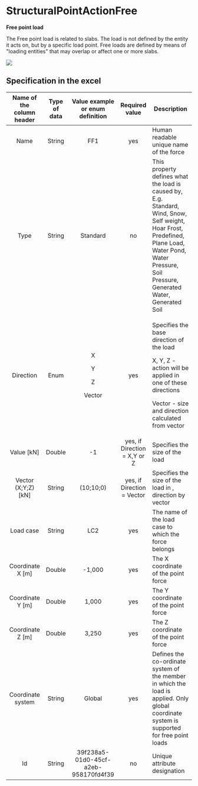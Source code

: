 # StructuralPointActionFree

**Free point load**

The Free point load is related to slabs. The load is not defined by the entity it acts on, but by a specific load point. Free loads are defined by means of "loading entities" that may overlap or affect one or more slabs.

![](../.gitbook/assets/38\_structuralpointactionfree.png)

## Specification in the excel

| **Name of the column header** | **Type of data** |            **Value example or enum definition**            |      **Required value**      | **Description**                                                                                                                                                                                          |
| :---------------------------: | :--------------: | :--------------------------------------------------------: | :--------------------------: | -------------------------------------------------------------------------------------------------------------------------------------------------------------------------------------------------------- |
|              Name             |      String      |                             FF1                            |              yes             | Human readable unique name of the force                                                                                                                                                                  |
|              Type             |      String      |                          Standard                          |              no              | This property defines what the load is caused by, E.g. Standard, Wind, Snow, Self weight, Hoar Frost, Predefined, Plane Load, Water Pond, Water Pressure, Soil Pressure, Generated Water, Generated Soil |
|           Direction           |       Enum       | <p>X</p><p></p><p>Y</p><p></p><p>Z</p><p></p><p>Vector</p> |              yes             | <p>Specifies the base direction of the load</p><p>X, Y, Z - action will be applied in one of these directions</p><p>Vector - size and direction calculated from vector</p>                               |
|          Value \[kN]          |      Double      |                             -1                             | yes, if Direction = X,Y or Z | Specifies the size of the load                                                                                                                                                                           |
|      Vector (X;Y;Z) \[kN]     |      String      |                          (10;10;0)                         |  yes, if Direction = Vector  | Specifies the size of the load in , direction by vector                                                                                                                                                  |
|           Load case           |      String      |                             LC2                            |              yes             | The name of the load case to which the force belongs                                                                                                                                                     |
|       Coordinate X \[m]       |      Double      |                           -1,000                           |              yes             | The X coordinate of the point force                                                                                                                                                                      |
|       Coordinate Y \[m]       |      Double      |                            1,000                           |              yes             | The Y coordinate of the point force                                                                                                                                                                      |
|       Coordinate Z \[m]       |      Double      |                            3,250                           |              yes             | The Z coordinate of the point force                                                                                                                                                                      |
|       Coordinate system       |      String      |                           Global                           |              yes             | Defines the co-ordinate system of the member in which the load is applied. Only global coordinate system is supported for free point loads                                                               |
|               Id              |      String      |            39f238a5-01d0-45cf-a2eb-958170fd4f39            |              no              | Unique attribute designation                                                                                                                                                                             |
